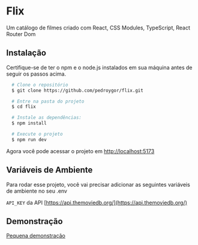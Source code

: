 # Flix

Um catálogo de filmes criado com React, CSS Modules, TypeScript, React Router Dom

## Instalação

Certifique-se de ter o npm e o node.js instalados em sua máquina antes de seguir os passos acima.

```bash
  # Clone o repositório
  $ git clone https://github.com/pedroygor/flix.git

  # Entre na pasta do projeto
  $ cd flix

  # Instale as dependências:
  $ npm install

  # Execute o projeto
  $ npm run dev
```

Agora você pode acessar o projeto em <http://localhost:5173>

## Variáveis de Ambiente

Para rodar esse projeto, você vai precisar adicionar as seguintes variáveis de ambiente no seu .env

`API_KEY` da API [https://api.themoviedb.org/](https://api.themoviedb.org/)

## Demonstração

[Pequena demonstração](https://youtu.be/RrQ7nZjPKfo)
